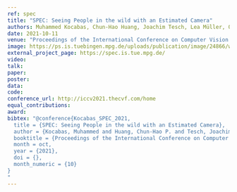 ```yaml
---
ref: spec
title: "SPEC: Seeing People in the wild with an Estimated Camera"
authors: Muhammed Kocabas, Chun-Hao Huang, Joachim Tesch, Lea Müller, Otmar Hilliges, Michael Black
date: 2021-10-11
venue: "Proceedings of the International Conference on Computer Vision 2021"
image: https://ps.is.tuebingen.mpg.de/uploads/publication/image/24866/webpage_teaser.png
external_project_page: https://spec.is.tue.mpg.de/
video: 
talk: 
paper: 
poster: 
data: 
code: 
conference_url: http://iccv2021.thecvf.com/home
equal_contributions: 
award: 
bibtex: "@conference{Kocabas_SPEC_2021,
  title = {SPEC: Seeing People in the wild with an Estimated Camera},
  author = {Kocabas, Muhammed and Huang, Chun-Hao P. and Tesch, Joachim and Müller, Lea and Hilliges, Otmar and Black, Michael J.},
  booktitle = {Proceedings of the International Conference on Computer Vision 2021},
  month = oct,
  year = {2021},
  doi = {},
  month_numeric = {10}
}
"
---
```

